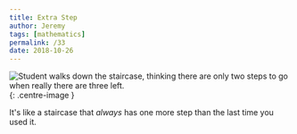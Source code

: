 ```yaml
---
title: Extra Step
author: Jeremy
tags: [mathematics]
permalink: /33
date: 2018-10-26
---
```


![Student walks down the staircase, thinking there are only two steps to go when really there are three left.](https://res.cloudinary.com/dh3hm8pb7/image/upload/c_scale,q_auto:best,w_615/v1535493402/Handwaving/Published/ExtraStep.png){: .centre-image }

It's like a staircase that *always* has one more step than the last time you used it.